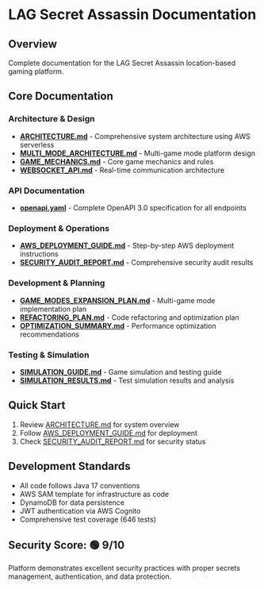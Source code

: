# LAG Secret Assassin Documentation

## Overview
Complete documentation for the LAG Secret Assassin location-based gaming platform.

## Core Documentation

### Architecture & Design
- **[ARCHITECTURE.md](ARCHITECTURE.md)** - Comprehensive system architecture using AWS serverless
- **[MULTI_MODE_ARCHITECTURE.md](MULTI_MODE_ARCHITECTURE.md)** - Multi-game mode platform design
- **[GAME_MECHANICS.md](GAME_MECHANICS.md)** - Core game mechanics and rules
- **[WEBSOCKET_API.md](WEBSOCKET_API.md)** - Real-time communication architecture

### API Documentation
- **[openapi.yaml](openapi.yaml)** - Complete OpenAPI 3.0 specification for all endpoints

### Deployment & Operations
- **[AWS_DEPLOYMENT_GUIDE.md](AWS_DEPLOYMENT_GUIDE.md)** - Step-by-step AWS deployment instructions
- **[SECURITY_AUDIT_REPORT.md](SECURITY_AUDIT_REPORT.md)** - Comprehensive security audit results

### Development & Planning
- **[GAME_MODES_EXPANSION_PLAN.md](GAME_MODES_EXPANSION_PLAN.md)** - Multi-game mode implementation plan
- **[REFACTORING_PLAN.md](REFACTORING_PLAN.md)** - Code refactoring and optimization plan
- **[OPTIMIZATION_SUMMARY.md](OPTIMIZATION_SUMMARY.md)** - Performance optimization recommendations

### Testing & Simulation
- **[SIMULATION_GUIDE.md](SIMULATION_GUIDE.md)** - Game simulation and testing guide
- **[SIMULATION_RESULTS.md](SIMULATION_RESULTS.md)** - Test simulation results and analysis

## Quick Start
1. Review [ARCHITECTURE.md](ARCHITECTURE.md) for system overview
2. Follow [AWS_DEPLOYMENT_GUIDE.md](AWS_DEPLOYMENT_GUIDE.md) for deployment
3. Check [SECURITY_AUDIT_REPORT.md](SECURITY_AUDIT_REPORT.md) for security status

## Development Standards
- All code follows Java 17 conventions
- AWS SAM template for infrastructure as code
- DynamoDB for data persistence
- JWT authentication via AWS Cognito
- Comprehensive test coverage (646 tests)

## Security Score: 🟢 9/10
Platform demonstrates excellent security practices with proper secrets management, authentication, and data protection.